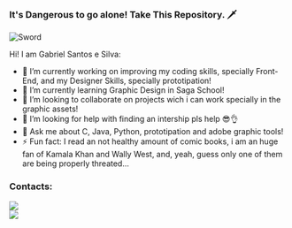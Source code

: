 ### It's Dangerous to go alone! Take This Repository. 🗡️

![Sword](https://github.com/GansoHub/GansoHub/assets/77673388/e9ad8ee6-7e60-4246-98e8-9f6c29672919)


Hi! I am Gabriel Santos e Silva:

- 🔭 I’m currently working on improving my coding skills, specially Front-End, and my Designer Skills, specially prototipation!
- 🌱 I’m currently learning Graphic Design in Saga School!
- 👯 I’m looking to collaborate on projects wich i can work specially in the graphic assets!
- 🤔 I’m looking for help with finding an intership pls help 😎👌
- 💬 Ask me about C, Java, Python, prototipation and adobe graphic tools!  
- ⚡ Fun fact: I read an not healthy amount of comic books, i am an huge fan of Kamala Khan and Wally West, and, yeah, guess only one of them are being properly threated...

### Contacts:
<a href="https://www.linkedin.com/in/gabriel-santos-e-silva-74805026a" target="_blank"><img loading="lazy" src="https://img.shields.io/badge/-LinkedIn-%230077B5?style=for-the-badge&logo=linkedin&logoColor=white" target="_blank"></a>  
<a href = "mailto:gabrielsantosslv@outlook.com"><img loading="lazy" src="https://img.shields.io/badge/Gmail-D14836?style=for-the-badge&logo=gmail&logoColor=white" target="_blank"></a>








